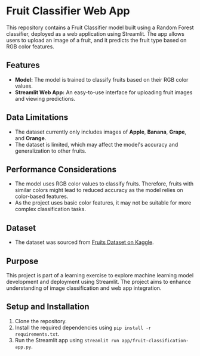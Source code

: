 
# Fruit Classifier Web App

This repository contains a Fruit Classifier model built using a Random Forest classifier, deployed as a web application using Streamlit. The app allows users to upload an image of a fruit, and it predicts the fruit type based on RGB color features.



## Features

- **Model:** The model is trained to classify fruits based on their RGB color values.
- **Streamlit Web App:** An easy-to-use interface for uploading fruit images and viewing predictions.


## Data Limitations

- The dataset currently only includes images of **Apple**, **Banana**, **Grape**, and **Orange**.
- The dataset is limited, which may affect the model's accuracy and generalization to other fruits.
## Performance Considerations

- The model uses RGB color values to classify fruits. Therefore, fruits with similar colors might lead to reduced accuracy as the model relies on color-based features.
- As the project uses basic color features, it may not be suitable for more complex classification tasks.

## Dataset

- The dataset was sourced from [Fruits Dataset on Kaggle](https://www.kaggle.com/datasets/shreyapmaher/fruits-dataset-images/data).

## Purpose

This project is part of a learning exercise to explore machine learning model development and deployment using Streamlit. The project aims to enhance understanding of image classification and web app integration.
## Setup and Installation

1. Clone the repository.
2. Install the required dependencies using `pip install -r requirements.txt`.
3. Run the Streamlit app using `streamlit run app/fruit-classification-app.py`.

    